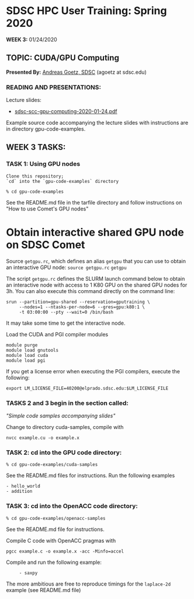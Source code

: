 # SDSC HPC User Training:  Spring 2020
**WEEK 3:** 01/24/2020

## TOPIC:  CUDA/GPU Computing
**Presented By:** [Andreas Goetz, SDSC](https://hpc-students.sdsc.edu/instr_bios/andreas_goetz.html) (agoetz  at  sdsc.edu)

### READING AND PRESENTATIONS:

Lecture slides:
* [sdsc-scc-gpu-computing-2020-01-24.pdf](sdsc-scc-gpu-computing-2020-01-24.pdf)

Example source code accompanying the lecture slides with instructions are in directory gpu-code-examples.


## WEEK 3 TASKS:
### TASK 1:  Using GPU nodes  
    Clone this repository; 
    `cd` into the `gpu-code-examples` directory

```
% cd gpu-code-examples
```
See the README.md file in the tarfile directory and
follow instructions on "How to use Comet's GPU nodes"


# Obtain interactive shared GPU node on SDSC Comet 
Source `getgpu.rc`, which defines an alias `getgpu` that you can use to obtain an interactive GPU node:
`source getgpu.rc`
`getgpu`

The script `getgpu.rc` defines the SLURM launch command below to obtain an interactive node with access to 1 K80 GPU on the shared GPU nodes for 3h. You can also execute this command directly on the command line:

```
srun --partition=gpu-shared --reservation=gputraining \
     --nodes=1 --ntasks-per-node=6 --gres=gpu:k80:1 \
     -t 03:00:00 --pty --wait=0 /bin/bash
```

It may take some time to get the interactive node.

Load the CUDA and PGI compiler modules
```
module purge
module load gnutools
module load cuda
module load pgi
```

If you get a license error when executing the PGI compilers, execute the following:
```
export LM_LICENSE_FILE=40200@elprado.sdsc.edu:$LM_LICENSE_FILE
```


### TASKS 2 and 3 begin in the section called:
*"Simple code samples accompanying slides"*

Change to directory cuda-samples, compile with 
```
nvcc example.cu -o example.x
```

### TASK 2:  cd into the GPU code directory: 
```
% cd gpu-code-examples/cuda-samples
```

See the README.md files for instructions.
Run the following examples
 
	- hello_world
	- addition


### TASK 3:  cd into the OpenACC code directory:
```
% cd gpu-code-examples/openacc-samples
```
See the README.md file for instructions.

Compile C code with OpenACC pragmas with 
```
pgcc example.c -o example.x -acc -Minfo=accel
```

Compile and run the following example: 
``` 
	 - saxpy
```	 
The more ambitious are free to reproduce timings for the `laplace-2d` example (see README.md file)
